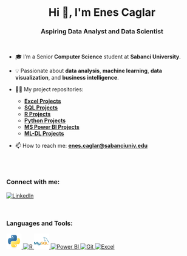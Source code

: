 <h1 align="center">Hi 👋, I'm Enes Caglar</h1>

<h3 align="center">Aspiring Data Analyst and Data Scientist</h3>
<br/>

- 🎓 I’m a Senior **Computer Science** student at **Sabanci University**.  
 
- 💡 Passionate about **data analysis**, **machine learning**, **data visualization**, and **business intelligence**.  

- 🧑‍💻 My project repositories:
  - [**Excel Projects**](https://github.com/enescaglarr/Excel-Projects)
  - [**SQL Projects**](https://github.com/enescaglarr/SQL-Projects)
  - [**R Projects**](https://github.com/enescaglarr/R-Projects)
  - [**Python Projects**](https://github.com/enescaglarr/Python-Projects)
  - [**MS Power BI Projects**](https://github.com/enescaglarr/MS-PowerBI-Projects)
  - [**ML-DL Projects**](https://github.com/enescaglarr/ML-DL-Projects)
 
- 📫 How to reach me: **enes.caglar@sabanciuniv.edu**

<br/><br/>

<h3 align="left">Connect with me:</h3>
<p align="left">
  <a href="http://linkedin.com/in/enescaglarr/" target="_blank">
    <img align="center" src="https://raw.githubusercontent.com/rahuldkjain/github-profile-readme-generator/master/src/images/icons/Social/linked-in-alt.svg" alt="LinkedIn" height="30" width="40" />
  </a>
</p>
<br/>

<h3 align="left">Languages and Tools:</h3>
<p align="left">
  <a href="https://www.python.org" target="_blank" rel="noreferrer">
    <img src="https://raw.githubusercontent.com/devicons/devicon/master/icons/python/python-original.svg" alt="Python" width="40" height="40"/>
  </a>
  <a href="https://www.r-project.org/" target="_blank" rel="noreferrer">
    <img src="https://www.r-project.org/Rlogo.png" alt="R" width="40" height="40"/>
  </a>
  <a href="https://www.mysql.com/" target="_blank" rel="noreferrer">
    <img src="https://raw.githubusercontent.com/devicons/devicon/master/icons/mysql/mysql-original-wordmark.svg" alt="MySQL" width="40" height="40"/>
  </a>
  <a href="https://powerbi.microsoft.com/" target="_blank" rel="noreferrer">
    <img src="https://upload.wikimedia.org/wikipedia/commons/c/cf/New_Power_BI_Logo.svg" alt="Power BI" width="40" height="40"/>
  </a>
  <a href="https://git-scm.com/" target="_blank" rel="noreferrer">
    <img src="https://www.vectorlogo.zone/logos/git-scm/git-scm-icon.svg" alt="Git" width="40" height="40"/>
  </a>
  <a href="https://www.microsoft.com/en-us/microsoft-365/excel" target="_blank" rel="noreferrer">
    <img src="https://upload.wikimedia.org/wikipedia/commons/7/7f/Microsoft_Office_Excel_%282019%E2%80%93present%29.svg" alt="Excel" width="40" height="40"/>
  </a>

</p>
